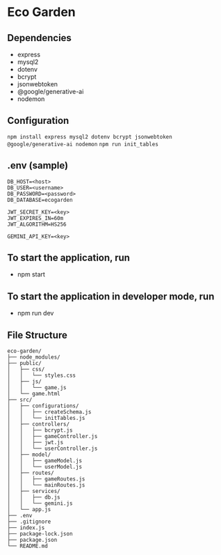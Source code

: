# Eco Garden

## Dependencies

-   express
-   mysql2
-   dotenv
-   bcrypt
-   jsonwebtoken
-   @google/generative-ai
-   nodemon

## Configuration
```npm install express mysql2 dotenv bcrypt jsonwebtoken @google/generative-ai nodemon```
```npm run init_tables```

## .env (sample)

```
DB_HOST=<host>
DB_USER=<username>
DB_PASSWORD=<password>
DB_DATABASE=ecogarden

JWT_SECRET_KEY=<key>
JWT_EXPIRES_IN=60m
JWT_ALGORITHM=HS256

GEMINI_API_KEY=<key>
```

## To start the application, run
-   npm start

## To start the application in developer mode, run
-   npm run dev

## File Structure
```
eco-garden/
├── node_modules/
├── public/
│   ├── css/
│   │   └── styles.css
│   ├── js/
│   │   └── game.js
│   └── game.html
├── src/
│   ├── configurations/
│   │   ├── createSchema.js
│   │   └── initTables.js
│   ├── controllers/
│   │   ├── bcrypt.js
│   │   ├── gameController.js
│   │   ├── jwt.js
│   │   └── userController.js
│   ├── model/
│   │   ├── gameModel.js
│   │   └── userModel.js
│   ├── routes/
│   │   ├── gameRoutes.js
│   │   └── mainRoutes.js
│   ├── services/
│   │   ├── db.js
│   │   └── gemini.js
│   └── app.js
├── .env
├── .gitignore
├── index.js
├── package-lock.json
├── package.json
└── README.md
```